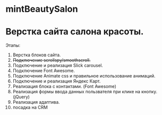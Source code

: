 # mintBeautySalon

# Верстка сайта салона красоты.

Этапы:

1. Верстка блоков сайта.
2. ~~Подключение scrollspy/smoothscroll.~~
3. Подключение и реализация Slick carousel.
4. Подключение Font Awesome.
5. Подключение Animate css и правильное использование анимаций.
6. Подключение и реализация Яндекс Карт.
7. Реализация блока с контактами. (Font Awesome)
8. Реализация формы ввода данных пользвателя при клике на кнопку. (jQuery)
9. Реализация адаптива.
10. посадка на CRM

